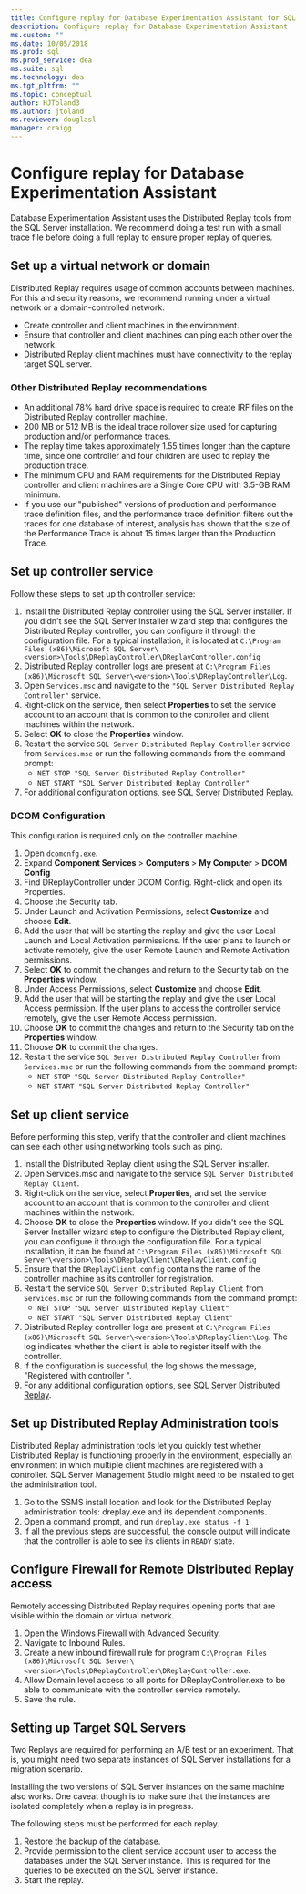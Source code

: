 ```yaml
---
title: Configure replay for Database Experimentation Assistant for SQL Server upgrades
description: Configure replay for Database Experimentation Assistant
ms.custom: ""
ms.date: 10/05/2018
ms.prod: sql
ms.prod_service: dea
ms.suite: sql
ms.technology: dea
ms.tgt_pltfrm: ""
ms.topic: conceptual
author: HJToland3
ms.author: jtoland
ms.reviewer: douglasl
manager: craigg
---
```


# Configure replay for Database Experimentation Assistant

Database Experimentation Assistant uses the Distributed Replay tools from the SQL Server installation. We recommend doing a test run with a small trace file before doing a full replay to ensure proper replay of queries.

## Set up a virtual network or domain

Distributed Replay requires usage of common accounts between machines. For this and security reasons, we recommend running under a virtual network or a domain-controlled network.

- Create controller and client machines in the environment.
- Ensure that controller and client machines can ping each other over the network.
- Distributed Replay client machines must have connectivity to the replay target SQL server.

### Other Distributed Replay recommendations

- An additional 78% hard drive space is required to create IRF files on the Distributed Replay controller machine.
- 200 MB or 512 MB is the ideal trace rollover size used for capturing production and/or performance traces.   
- The replay time takes approximately 1.55 times longer than the capture time, since one controller and four children are used to replay the production trace.
- The minimum CPU and RAM requirements for the Distributed Replay controller and client machines are a Single Core CPU with 3.5-GB RAM minimum.
- If you use our "published" versions of production and performance trace definition files, and the performance trace definition filters out the traces for one database of interest, analysis has shown that the size of the Performance Trace is about 15 times larger than the Production Trace.

## Set up controller service
Follow these steps to set up th controller service:

1. Install the Distributed Replay controller using the SQL Server installer. If you didn't see the SQL Server Installer wizard step that configures the Distributed Replay controller, you can configure it through the configuration file. For a typical installation, it is located at `C:\Program Files (x86)\Microsoft SQL Server\<version>\Tools\DReplayController\DReplayController.config`
1. Distributed Replay controller logs are present at `C:\Program Files (x86)\Microsoft SQL Server\<version>\Tools\DReplayController\Log`.
1. Open `Services.msc` and navigate to the `"SQL Server Distributed Replay Controller"` service.
1. Right-click on the service, then select **Properties** to set the service account to an account that is common to the controller and client machines within the network.
1. Select **OK** to close the **Properties** window.
1. Restart the service `SQL Server Distributed Replay Controller` service from `Services.msc` or run the following commands from the command prompt:
   - `NET STOP "SQL Server Distributed Replay Controller"`
   - `NET START "SQL Server Distributed Replay Controller"`
1. For additional configuration options, see [SQL Server Distributed Replay](https://docs.microsoft.com/sql/tools/distributed-replay/configure-distributed-replay).

### DCOM Configuration

This configuration is required only on the controller machine.

1. Open `dcomcnfg.exe`.
1. Expand **Component Services** > **Computers** > **My Computer** > **DCOM Config**
1. Find DReplayController under DCOM Config. Right-click and open its Properties.
1. Choose the Security tab.
1. Under Launch and Activation Permissions, select **Customize** and choose **Edit**.
1. Add the user that will be starting the replay and give the user Local Launch and Local Activation permissions. If the user plans to launch or activate remotely, give the user Remote Launch and Remote Activation permissions.
1. Select **OK** to commit the changes and return to the Security tab on the **Properties** window.
1. Under Access Permissions, select **Customize** and choose **Edit**.
1. Add the user that will be starting the replay and give the user Local Access permission. If the user plans to access the controller service remotely, give the user Remote Access permission.
1. Choose **OK** to commit the changes and return to the Security tab on the **Properties** window.
1. Choose **OK** to commit the changes.
1. Restart the service `SQL Server Distributed Replay Controller` from `Services.msc` or run the following commands from the command prompt:
   - `NET STOP "SQL Server Distributed Replay Controller"`
   - `NET START "SQL Server Distributed Replay Controller"`

## Set up client service

Before performing this step, verify that the controller and client machines can see each other using networking tools such as ping.

1. Install the Distributed Replay client using the SQL Server installer.
1. Open Services.msc and navigate to the service `SQL Server Distributed Replay Client`.
1. Right-click on the service, select **Properties**, and set the service account to an account that is common to the controller and client machines within the network.
1. Choose **OK** to close the **Properties** window. If you didn't see the SQL Server Installer wizard step to configure the Distributed Replay client, you can configure it through the configuration file. For a typical installation, it can be found at `C:\Program Files (x86)\Microsoft SQL Server\<version>\Tools\DReplayClient\DReplayClient.config`
1. Ensure that the `DReplayClient.config` contains the name of the controller machine as its controller for registration.
7.  Restart the service `SQL Server Distributed Replay Client` from `Services.msc` or run the following commands from the command prompt:
    - `NET STOP "SQL Server Distributed Replay Client"`
    - `NET START "SQL Server Distributed Replay Client"`
1. Distributed Replay controller logs are present at `C:\Program Files (x86)\Microsoft SQL Server\<version>\Tools\DReplayClient\Log`. The log indicates whether the client is able to register itself with the controller.
1. If the configuration is successful, the log shows the message, "Registered with controller <controller name>".
1. For any additional configuration options, see [SQL Server Distributed Replay](https://docs.microsoft.com/sql/tools/distributed-replay/configure-distributed-replay).

## Set up Distributed Replay Administration tools

Distributed Replay administration tools let you quickly test whether Distributed Replay is functioning properly in the environment, especially an environment in which multiple client machines are registered with a controller. SQL Server Management Studio might need to be installed to get the administration tool.

1. Go to the SSMS install location and look for the Distributed Replay administration tools: dreplay.exe and its dependent components.
1. Open a command prompt, and run `dreplay.exe status -f 1`
1. If all the previous steps are successful, the console output will indicate that the controller is able to see its clients in `READY` state.

## Configure Firewall for Remote Distributed Replay access

Remotely accessing Distributed Replay requires opening ports that are visible within the domain or virtual network.

1. Open the Windows Firewall with Advanced Security.
1. Navigate to Inbound Rules.
1. Create a new inbound firewall rule for program `C:\Program Files (x86)\Microsoft SQL Server\<version>\Tools\DReplayController\DReplayController.exe`.
1. Allow Domain level access to all ports for DReplayController.exe to be able to communicate with the controller service remotely.
1. Save the rule.

## Setting up Target SQL Servers

Two Replays are required for performing an A/B test or an experiment. That is, you might need two separate instances of SQL Server installations for a migration scenario.

Installing the two versions of SQL Server instances on the same machine also works. One caveat though is to make sure that the instances are isolated completely when a replay is in progress.

The following steps must be performed for each replay.

1. Restore the backup of the database.
1. Provide permission to the client service account user to access the databases under the SQL Server instance. This is required for the queries to be executed on the SQL Server instance.
1. Start the replay.